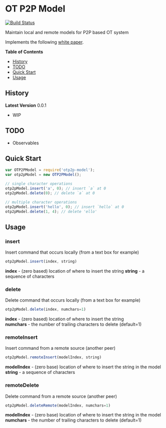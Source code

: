 # OT P2P Model

[![Build Status](https://travis-ci.org/hharnisc/ot-p2p-model.svg?branch=master)](https://travis-ci.org/hharnisc/ot-p2p-model)

Maintain local and remote models for P2P based OT system

Implements the following [white paper](http://www.loria.fr/~urso/uploads/Main/oster06collcom.pdf).

**Table of Contents**

- [History](#history)
- [TODO](#TODO)
- [Quick Start](#quick-start)
- [Usage](#usage)

## History

**Latest Version** 0.0.1

- WIP

## TODO

- Observables

## Quick Start

```javascript
var OTP2PModel = require('otp2p-model');
var otp2pModel = new OTP2PModel();

// single character operations
otp2pModel.insert('a', 0); // insert `a` at 0
otp2pModel.delete(0); // delete `a` at 0

// multiple character operations
otp2pModel.insert('hello', 0); // insert `hello` at 0
otp2pModel.delete(1, 4); // delete 'ello'
```

## Usage

### insert

Insert command that occurs locally (from a text box for example)

```javascript
otp2pModel.insert(index, string)
```

**index** - (zero based) location of where to insert the string
**string** - a sequence of characters  

### delete

Delete command that occurs locally (from a text box for example)

```javascript
otp2pModel.delete(index, numchars=1)
```
**index** - (zero based) location of where to insert the string  
**numchars** - the number of trailing characters to delete (default=1)

### remoteInsert

Insert command from a remote source (another peer)

```javascript
otp2pModel.remoteInsert(modelIndex, string)
```

**modelIndex** - (zero base) location of where to insert the string in the model  
**string** - a sequence of characters  

### remoteDelete

Delete command from a remote source (another peer)

```javascript
otp2pModel.deleteRemote(modelIndex, numchars=1)
```

**modelIndex** - (zero base) location of where to insert the string in the model  
**numchars** - the number of trailing characters to delete (default=1)
